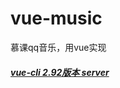 # vue-music
慕课qq音乐，用vue实现



##### [vue-cli 2.92版本 server](http://www.cnblogs.com/langzianan/p/7989572.html)

